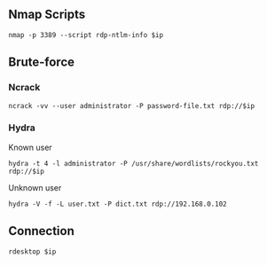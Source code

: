 ## Nmap Scripts

	nmap -p 3389 --script rdp-ntlm-info $ip

## Brute-force

### Ncrack

	ncrack -vv --user administrator -P password-file.txt rdp://$ip

### Hydra

Known user

	hydra -t 4 -l administrator -P /usr/share/wordlists/rockyou.txt rdp://$ip

Unknown user

	hydra -V -f -L user.txt -P dict.txt rdp://192.168.0.102

## Connection
	
	rdesktop $ip